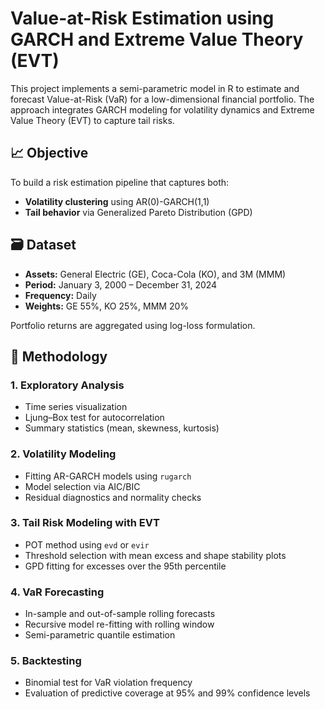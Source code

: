 # Value-at-Risk Estimation using GARCH and Extreme Value Theory (EVT)

This project implements a semi-parametric model in R to estimate and forecast Value-at-Risk (VaR) for a low-dimensional financial portfolio. The approach integrates GARCH modeling for volatility dynamics and Extreme Value Theory (EVT) to capture tail risks.

## 📈 Objective

To build a risk estimation pipeline that captures both:
- **Volatility clustering** using AR(0)-GARCH(1,1)
- **Tail behavior** via Generalized Pareto Distribution (GPD)

## 🗃️ Dataset

- **Assets:** General Electric (GE), Coca-Cola (KO), and 3M (MMM)
- **Period:** January 3, 2000 – December 31, 2024
- **Frequency:** Daily
- **Weights:** GE 55%, KO 25%, MMM 20%

Portfolio returns are aggregated using log-loss formulation.

## 🔧 Methodology

### 1. Exploratory Analysis
- Time series visualization
- Ljung–Box test for autocorrelation
- Summary statistics (mean, skewness, kurtosis)

### 2. Volatility Modeling
- Fitting AR-GARCH models using `rugarch`
- Model selection via AIC/BIC
- Residual diagnostics and normality checks

### 3. Tail Risk Modeling with EVT
- POT method using `evd` or `evir`
- Threshold selection with mean excess and shape stability plots
- GPD fitting for excesses over the 95th percentile

### 4. VaR Forecasting
- In-sample and out-of-sample rolling forecasts
- Recursive model re-fitting with rolling window
- Semi-parametric quantile estimation

### 5. Backtesting
- Binomial test for VaR violation frequency
- Evaluation of predictive coverage at 95% and 99% confidence levels


